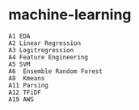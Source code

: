 # machine-learning
    A1 EDA
    A2 Linear Regression
    A3 Logitregression
    A4 Feature Engineering
    A5 SVM
    A6  Ensemble Random Forest
    A8  Kmeans
    A11 Parsing
    A12 TFiDF
    A19 AWS
